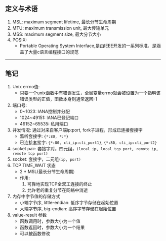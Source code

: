 ## 定义与术语
1. MSL: maximum segment lifetime, 最长分节生命周期
2. MTU: maximum transmission unit, 最大传输单元
3. MSS: maximum segment size, 最大分节大小
4. POSIX: 
    - Portable Operating System Interface,是由IEEE开发的一系列标准，是涵盖了大量c语言编程接口的规范

---

## 笔记
1. Unix errno值:
    - 只要一个unix函数中有错误发生，全局变量errno就会被设置为一个指明该错误类型的正值，函数本身则通常返回-1
2. 端口号:
    - 0~1023: IANA控制并分配
    - 1024~49151: IANA已登记端口
    - 49152~65535: 私用端口
3. 并发情况: 通过对来自客户端ip:port, fork子进程，形成已连接套接字
    - 监听套接字: `{*:80, *:*}`
    - 已连接套接字: `{*:80, cli_ip:cli_port1}`, `{*:80, cli_ip:cli_port2}`
4. socket pair: 套接字对，四元组，`(local ip, local tcp port, remote ip, remote tcp port)`
5. socket: 套接字，二元组`(ip, port)`
6. TCP TIME_WAIT 状态
    - 2 * MSL(最长分节生命周期)
    - 作用: 
        1. 可靠地实现TCP全双工连接的终止
        2. 允许老的重复分节在网络中消逝
7. 内存中字节值的存储方式
    - 小端字节序, little-endian: 低序字节存储在起始位置
    - 大端字节序, big-endian: 高序字节存储在起始位置
8. value-result 参数
    - 函数调用时，参数大小为一个值
    - 函数返回时，参数大小为一个结果
    - 可以被函数修改